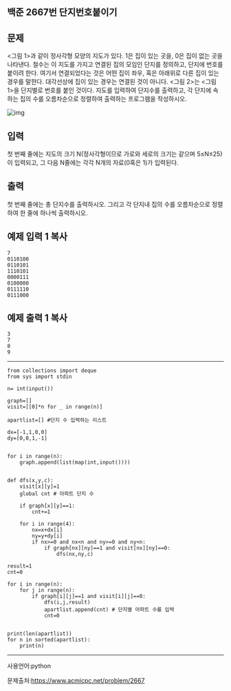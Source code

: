 ## 백준 2667번 단지번호붙이기 

## 문제

<그림 1>과 같이 정사각형 모양의 지도가 있다. 1은 집이 있는 곳을, 0은 집이 없는 곳을 나타낸다. 철수는 이 지도를 가지고 연결된 집의 모임인 단지를 정의하고, 단지에 번호를 붙이려 한다. 여기서 연결되었다는 것은 어떤 집이 좌우, 혹은 아래위로 다른 집이 있는 경우를 말한다. 대각선상에 집이 있는 경우는 연결된 것이 아니다. <그림 2>는 <그림 1>을 단지별로 번호를 붙인 것이다. 지도를 입력하여 단지수를 출력하고, 각 단지에 속하는 집의 수를 오름차순으로 정렬하여 출력하는 프로그램을 작성하시오.

![img](https://www.acmicpc.net/upload/images/ITVH9w1Gf6eCRdThfkegBUSOKd.png)

## 입력

첫 번째 줄에는 지도의 크기 N(정사각형이므로 가로와 세로의 크기는 같으며 5≤N≤25)이 입력되고, 그 다음 N줄에는 각각 N개의 자료(0혹은 1)가 입력된다.

## 출력

첫 번째 줄에는 총 단지수를 출력하시오. 그리고 각 단지내 집의 수를 오름차순으로 정렬하여 한 줄에 하나씩 출력하시오.

## 예제 입력 1 복사

```
7
0110100
0110101
1110101
0000111
0100000
0111110
0111000
```

## 예제 출력 1 복사

```
3
7
8
9
```

___

```
from collections import deque
from sys import stdin

n= int(input())

graph=[]
visit=[[0]*n for _ in range(n)]

apartlist=[] #단지 수 입력하는 리스트

dx=[-1,1,0,0]
dy=[0,0,1,-1]


for i in range(n):
    graph.append(list(map(int,input())))


def dfs(x,y,c):
    visit[x][y]=1
    global cnt # 아파트 단지 수

    if graph[x][y]==1:
        cnt+=1

    for i in range(4):
        nx=x+dx[i]
        ny=y+dy[i]
        if nx>=0 and nx<n and ny>=0 and ny<n:
            if graph[nx][ny]==1 and visit[nx][ny]==0:
                dfs(nx,ny,c)

result=1
cnt=0

for i in range(n):
    for j in range(n):
        if graph[i][j]==1 and visit[i][j]==0:
            dfs(i,j,result)
            apartlist.append(cnt) # 단지별 아파트 수를 입력
            cnt=0


print(len(apartlist))
for n in sorted(apartlist):
    print(n)
```

___

사용언어:python

문제출처:https://www.acmicpc.net/problem/2667
